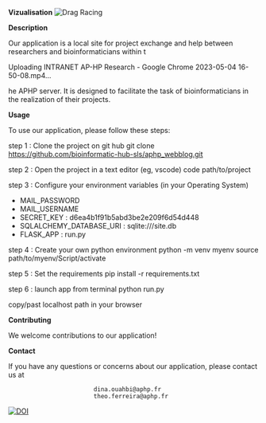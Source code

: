 **Vizualisation**
![Drag Racing](https://github.com/bioinformatic-hub-sls/aphp_webblog/blob/main/acceuil.PNG)

**Description**

Our application is a local site for project exchange and help between researchers and bioinformaticians within t

Uploading INTRANET AP-HP Research - Google Chrome 2023-05-04 16-50-08.mp4…

he APHP server. It is designed to facilitate the task of bioinformaticians in the realization of their projects.


**Usage**

To use our application, please follow these steps:

step 1 : Clone the project on git hub
  git clone https://github.com/bioinformatic-hub-sls/aphp_webblog.git

step 2 : Open the project in a text editor (eg, vscode)
  code path/to/project
  
step 3 : Configure your environment variables (in your Operating System) 

  - MAIL_PASSWORD
  - MAIL_USERNAME
  - SECRET_KEY : d6ea4b1f91b5abd3be2e209f6d54d448
  - SQLALCHEMY_DATABASE_URI : sqlite:///site.db
  - FLASK_APP : run.py

step 4 : Create your own python environment
  python -m venv myenv
  source path/to/myenv/Script/activate

step 5 : Set the requirements
  pip install -r requirements.txt

step 6 : launch app from terminal
  python run.py

copy/past localhost path in your browser

**Contributing**

We welcome contributions to our application! 

**Contact**

If you have any questions or concerns about our application, please contact us at


                            dina.ouahbi@aphp.fr
                            theo.ferreira@aphp.fr


[![DOI](https://zenodo.org/badge/994309594.svg)](https://doi.org/10.5281/zenodo.15570642)
